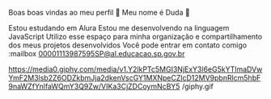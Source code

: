Boas boas vindas ao meu perfil 💙
Meu nome é Duda 💙

Estou estudando em Alura
Estou me desenvolvendo na linguagem JavaScript
Utilizo esse espaço para minha organização e compartilhamento dos meus projetos desenvolvidos
Você pode entrar em contato comigo :mailbox
00001113987595SP@al.educacao.sp.gov.br

https://media0.giphy.com/media/v1.Y2lkPTc5MGI3NjExY3l6eG5kYTlmaDVwYmF2M3lsb2Z6ODZkbmJja2dkenVscGY1MXNpeCZlcD12MV9pbnRlcm5hbF9naWZfYnlfaWQmY3Q9Zw/VIKa3CjZDCoymNcBY5 /giphy.gif
